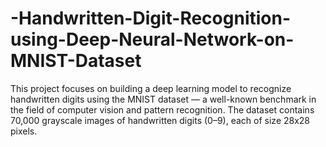 # -Handwritten-Digit-Recognition-using-Deep-Neural-Network-on-MNIST-Dataset
This project focuses on building a deep learning model to recognize handwritten digits using the MNIST dataset — a well-known benchmark in the field of computer vision and pattern recognition. The dataset contains 70,000 grayscale images of handwritten digits (0–9), each of size 28x28 pixels.
